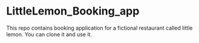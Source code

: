 
# LittleLemon_Booking_app
This repo contains booking application for a fictional restaurant called little lemon. You can clone it and use it.

